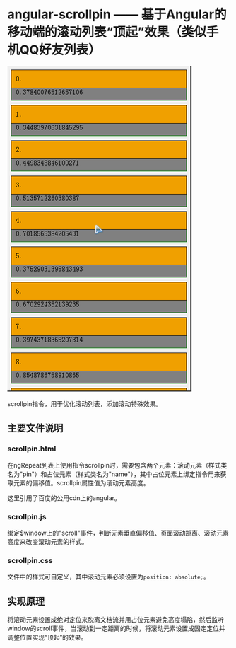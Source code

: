 # angular-scrollpin —— 基于Angular的移动端的滚动列表“顶起”效果（类似手机QQ好友列表）

![angular移动端滚动列表特效](/scrollpin.gif)

scrollpin指令，用于优化滚动列表，添加滚动特殊效果。

## 主要文件说明

### scrollpin.html

在ngRepeat列表上使用指令scrollpin时，需要包含两个元素：滚动元素（样式类名为"pin"）和占位元素（样式类名为"name"），其中占位元素上绑定指令用来获取元素的偏移值。scrollpin属性值为滚动元素高度。

这里引用了百度的公用cdn上的angular。

### scrollpin.js

绑定$window上的"scroll"事件，判断元素垂直偏移值、页面滚动距离、滚动元素高度来改变滚动元素的样式。

### scrollpin.css

文件中的样式可自定义，其中滚动元素必须设置为`position: absolute;`。

## 实现原理

将滚动元素设置成绝对定位来脱离文档流并用占位元素避免高度塌陷，然后监听window的scroll事件，当滚动到一定距离的时候，将滚动元素设置成固定定位并调整位置实现“顶起”的效果。